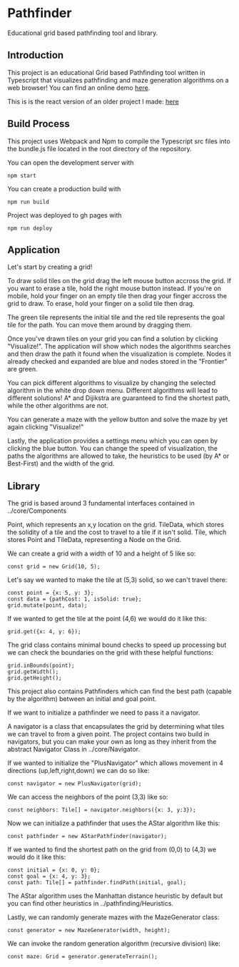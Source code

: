 # Pathfinder

Educational grid based pathfinding tool and library.

## Introduction

This project is an educational Grid based Pathfinding tool written in Typescript that visualizes pathfinding and maze generation algorithms on a web browser! You can find an online demo [here](https://josephprichard.github.io/PathfinderReact).

This is is the react version of an older project I made: [here](https://github.com/JosephPrichard/PathfindingVisualizer)

## Build Process

This project uses Webpack and Npm to compile the Typescript src files into the bundle.js file located in the root directory of the repository. 

You can open the development server with
```
npm start
```

You can create a production build with
```
npm run build
```

Project was deployed to gh pages with 
```
npm run deploy
```

## Application

Let's start by creating a grid!

To draw solid tiles on the grid drag the left mouse button accross the grid. If you want to erase a tile, hold the right mouse button instead. 
If you're on mobile, hold your finger on an empty tile then drag your finger accross the grid to draw. To erase, hold your finger on a solid tile then drag.

The green tile represents the initial tile and the red tile represents the goal tile for the path. You can move them around by dragging them.

Once you've drawn tiles on your grid you can find a solution by clicking "Visualize!". The application will show which nodes the algorithms searches and then 
draw the path it found when the visualization is complete. Nodes it already checked and expanded are blue and nodes stored in the "Frontier" are green.

You can pick different algorithms to visualize by changing the selected algorithm in the white drop down menu. Different algorithms will lead to different solutions! A* and Dijikstra are guaranteed to find the shortest path, while the other algorithms are not.

You can generate a maze with the yellow button and solve the maze by yet again clicking "Visualize!"

Lastly, the application provides a settings menu which you can open by clicking the blue button. You can change the speed of visualization, the paths the algorithms are allowed to take, the heuristics to be used (by A* or Best-First) and the width of the grid.

## Library

The grid is based around 3 fundamental interfaces contained in ../core/Components

Point, which represents an x,y location on the grid.
TileData, which stores the solidity of a tile and the cost to travel to a tile if it isn't solid.
Tile, which stores Point and TileData, representing a Node on the Grid.

We can create a grid with a width of 10 and a height of 5 like so:
```
const grid = new Grid(10, 5);
```

Let's say we wanted to make the tile at (5,3) solid, so we can't travel there:
```
const point = {x: 5, y: 3};
const data = {pathCost: 1, isSolid: true};
grid.mutate(point, data);
```

If we wanted to get the tile at the point (4,6) we would do it like this:
```
grid.get({x: 4, y: 6});
```

The grid class contains minimal bound checks to speed up processing but we can check the boundaries on 
the grid with these helpful functions:
```
grid.inBounds(point);
grid.getWidth();
grid.getHeight();
```

This project also contains Pathfinders which can find the best path (capable by the algorithm) between an initial and goal point.

If we want to initialize a pathfinder we need to pass it a navigator.

A navigator is a class that encapsulates the grid by determining what tiles we can travel to from a given point. The project
contains two build in navigators, but you can make your own as long as they inherit from the abstract Navigator Class in ../core/Navigator.

If we wanted to initialize the "PlusNavigator" which allows movement in 4 directions (up,left,right,down) we can do so like:
```
const navigator = new PlusNavigator(grid);
```

We can access the neighbors of the point (3,3) like so:
```
const neighbors: Tile[] = navigator.neighbors({x: 3, y:3});
```

Now we can initialize a pathfinder that uses the AStar algorithm like this:
```
const pathfinder = new AStarPathfinder(navigator);
```

If we wanted to find the shortest path on the grid from (0,0) to (4,3) we would do it like this:
```
const initial = {x: 0, y: 0};
const goal = {x: 4, y: 3};
const path: Tile[] = pathfinder.findPath(initial, goal);
```

The AStar algorithm uses the Manhattan distance heuristic by default but you can find other heuristics in ../pathfinding/Heuristics.

Lastly, we can randomly generate mazes with the MazeGenerator class:
```
const generator = new MazeGenerator(width, height);
```

We can invoke the random generation algorithm (recursive division) like:
```
const maze: Grid = generator.generateTerrain();
```
